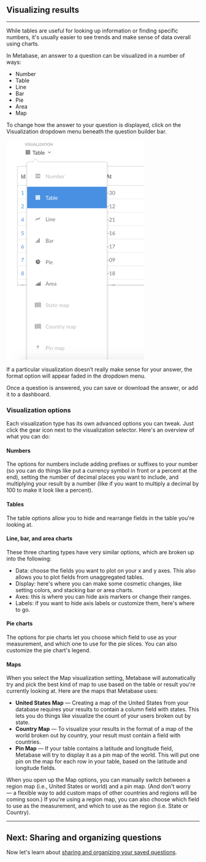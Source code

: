 ## Visualizing results
---
While tables are useful for looking up information or finding specific numbers, it's usually easier to see trends and make sense of data overall using charts.

In Metabase, an answer to a question can be visualized in a number of ways:

* Number
* Table
* Line
* Bar
* Pie
* Area
* Map

To change how the answer to your question is displayed, click on the Visualization dropdown menu beneath the question builder bar.

![visualizechoices](images/VisualizeChoices.png)

If a particular visualization doesn’t really make sense for your answer, the format option will appear faded in the dropdown menu.

Once a question is answered, you can save or download the answer, or add it to a dashboard.

### Visualization options

Each visualization type has its own advanced options you can tweak. Just click the gear icon next to the visualization selector. Here's an overview of what you can do:

#### Numbers
The options for numbers include adding prefixes or suffixes to your number (so you can do things like put a currency symbol in front or a percent at the end), setting the number of decimal places you want to include, and multiplying your result by a number (like if you want to multiply a decimal by 100 to make it look like a percent).

#### Tables
The table options allow you to hide and rearrange fields in the table you're looking at.

#### Line, bar, and area charts
These three charting types have very similar options, which are broken up into the following:
* Data: choose the fields you want to plot on your x and y axes. This also allows you to plot fields from unaggregated tables.
* Display: here's where you can make some cosmetic changes, like setting colors, and stacking bar or area charts.
* Axes: this is where you can hide axis markers or change their ranges.
* Labels: if you want to hide axis labels or customize them, here's where to go.

#### Pie charts
The options for pie charts let you choose which field to use as your measurement, and which one to use for the pie slices. You can also customize the pie chart's legend.

#### Maps
When you select the Map visualization setting, Metabase will automatically try and pick the best kind of map to use based on the table or result you're currently looking at. Here are the maps that Metabase uses:

* **United States Map** — Creating a map of the United States from your database requires your results to contain a column field with states. This lets you do things like visualize the count of your users broken out by state.
* **Country Map** — To visualize your results in the format of a map of the world broken out by country, your result must contain a field with countries.
* **Pin Map** — If your table contains a latitude and longitude field, Metabase will try to display it as a pin map of the world. This will put one pin on the map for each row in your table, based on the latitude and longitude fields.

When you open up the Map options, you can manually switch between a region map (i.e., United States or world) and a pin map. (And don't worry — a flexible way to add custom maps of other countries and regions will be coming soon.) If you're using a region map, you can also choose which field to use as the measurement, and which to use as the region (i.e. State or Country).

---

## Next: Sharing and organizing questions
Now let's learn about [sharing and organizing your saved questions](05-sharing-answers.md).
